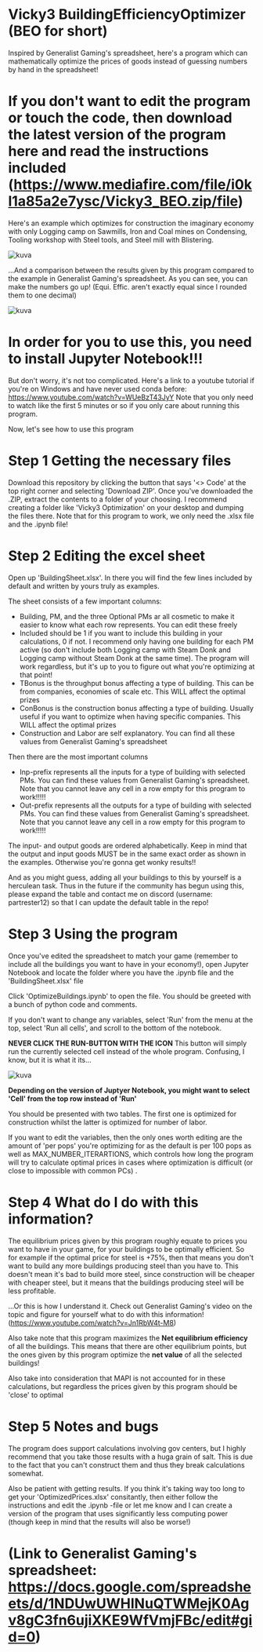 # Vicky3 BuildingEfficiencyOptimizer (BEO for short)
Inspired by Generalist Gaming's spreadsheet, here's a program which can mathematically optimize the prices of goods instead of guessing numbers by hand in the spreadsheet!

# If you don't want to edit the program or touch the code, then download the latest version of the program here and read the instructions included (https://www.mediafire.com/file/i0kl1a85a2e7ysc/Vicky3_BEO.zip/file)

Here's an example which optimizes for construction the imaginary economy with only Logging camp on Sawmills, Iron and Coal mines on Condensing, Tooling workshop with Steel tools, and Steel mill with Blistering.

![kuva](https://github.com/Partrester12/Vicky3BuildingEffeciencyOptimizer/assets/49076600/4800dfa3-b6da-4e8d-bb52-85a7fe3cef92)

...And a comparison between the results given by this program compared to the example in Generalist Gaming's spreadsheet. As you can see, you can make the numbers go up! (Equi. Effic. aren't exactly equal since I rounded them to one decimal)

![kuva](https://github.com/Partrester12/Vicky3BuildingEffeciencyOptimizer/assets/49076600/85f3cf9f-b56d-4d8e-8eaf-53a05fe2d731)


# In order for you to use this, you need to install Jupyter Notebook!!!
But don't worry, it's not too complicated. Here's a link to a youtube tutorial if you're on Windows and have never used conda before: https://www.youtube.com/watch?v=WUeBzT43JyY
Note that you only need to watch like the first 5 minutes or so if you only care about running this program.

Now, let's see how to use this program

# Step 1 Getting the necessary files
Download this repository by clicking the button that says '<> Code' at the top right corner and selecting 'Download ZIP'.
Once you've downloaded the .ZIP, extract the contents to a folder of your choosing. I recommend creating a folder like 'Vicky3 Optimization' on your desktop and dumping the files there.
Note that for this program to work, we only need the .xlsx file and the .ipynb file!

# Step 2 Editing the excel sheet
Open up 'BuildingSheet.xlsx'. In there you will find the few lines included by default and written by yours truly as examples.

The sheet consists of a few important columns:
- Building, PM, and the three Optional PMs ar all cosmetic to make it easier to know what each row represents. You can edit these freely
- Included should be 1 if you want to include this building in your calculations, 0 if not. I recommend only having one building for each PM active (so don't include both Logging camp with Steam Donk and Logging camp without Steam Donk at the same time). The program will work regardless, but it's up to you to figure out what you're optimizing at that point!
- TBonus is the throughput bonus affecting a type of building. This can be from companies, economies of scale etc. This WILL affect the optimal prizes
- ConBonus is the construction bonus affecting a type of building. Usually useful if you want to optimize when having specific companies. This WILL affect the optimal prizes
- Construction and Labor are self explanatory. You can find all these values from Generalist Gaming's spreadsheet

Then there are the most important columns
- Inp-prefix represents all the inputs for a type of building with selected PMs. You can find these values from Generalist Gaming's spreadsheet. Note that you cannot leave any cell in a row empty for this program to work!!!!!
- Out-prefix represents all the outputs for a type of building with selected PMs. You can find these values from Generalist Gaming's spreadsheet. Note that you cannot leave any cell in a row empty for this program to work!!!!!

The input- and output goods are ordered alphabetically. Keep in mind that the output and input goods MUST be in the same exact order as shown in the examples. Otherwise you're gonna get wonky results!!

And as you might guess, adding all your buildings to this by yourself is a herculean task. 
Thus in the future if the community has begun using this, please expand the table and contact me on discord (username: partrester12) so that I can update the default table in the repo!

# Step 3 Using the program
Once you've edited the spreadsheet to match your game (remember to include all the buildings you want to have in your economy!), open Jupyter Notebook and locate the folder where you have the .ipynb file and the 'BuildingSheet.xlsx' file

Click 'OptimizeBuildings.ipynb' to open the file. You should be greeted with a bunch of python code and comments. 

If you don't want to change any variables, select 'Run' from the menu at the top, select 'Run all cells', and scroll to the bottom of the notebook.

**NEVER CLICK THE RUN-BUTTON WITH THE ICON**
This button will simply run the currently selected cell instead of the whole program. Confusing, I know, but it is what it its...

![kuva](https://github.com/Partrester12/Vicky3BuildingEffeciencyOptimizer/assets/49076600/6fd92488-e038-4168-8f01-f43c5af35ab4)

**Depending on the version of Juptyer Notebook, you might want to select 'Cell' from the top row instead of 'Run'**

You should be presented with two tables. The first one is optimized for construction whilst the latter is optimized for number of labor.

If you want to edit the variables, then the only ones worth editing are the amount of 'per pops' you're optimizing for as the default is per 100 pops as well as MAX_NUMBER_ITERARTIONS, which controls how long the program will try to calculate optimal prices in cases where optimization is difficult (or close to impossible with common PCs) .

# Step 4 What do I do with this information?

The equilibrium prices given by this program roughly equate to prices you want to have in your game, for your buildings to be optimally efficient.
So for example if the optimal price for steel is +75%, then that means you don't want to build any more buildings producing steel than you have to.
This doesn't mean it's bad to build more steel, since construction will be cheaper with cheaper steel, but it means that the buildings producing steel will be less profitable.

...Or this is how I understand it. Check out Generalist Gaming's video on the topic and figure for yourself what to do with this information!
(https://www.youtube.com/watch?v=Jn1RbW4t-M8)

Also take note that this program maximizes the **Net equilibrium efficiency** of all the buildings. This means that there are other equilibrium points, but the ones given by this program optimize the **net value** of all the selected buildings!

Also take into consideration that MAPI is not accounted for in these calculations, but regardless the prices given by this program should be 'close' to optimal

# Step 5 Notes and bugs

The program does support calculations involving gov centers, but I highly recommend that you take those results with a huga grain of salt. This is due to the fact that you can't construct them and thus they break calculations somewhat.

Also be patient with getting results. If you think it's taking way too long to get your 'OptimizedPrices.xlsx' consitantly, then either follow the instructions and edit the .ipynb -file or let me know and I can create a version of the program that uses significantly less computing power (though keep in mind that the results will also be worse!)

# (Link to Generalist Gaming's spreadsheet: https://docs.google.com/spreadsheets/d/1NDUwUWHlNuQTWMejK0Agv8gC3fn6ujiXKE9WfVmjFBc/edit#gid=0)
